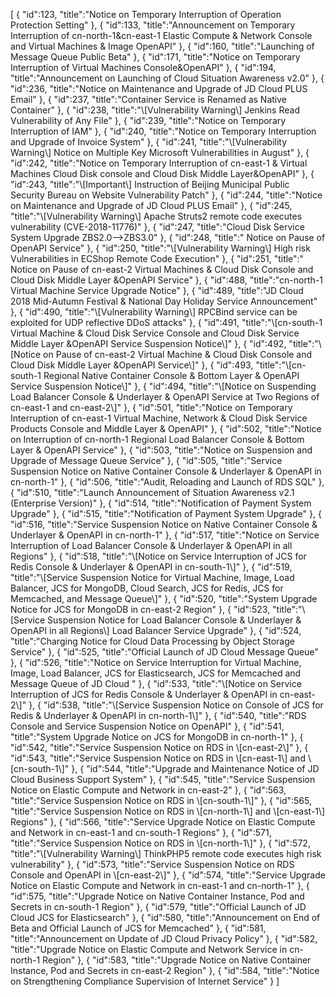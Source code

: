 [
	{
		"id":123,
		"title":"Notice on Temporary Interruption of Operation Protection Setting"
	},
	{
		"id":133,
		"title":"Announcement on Temporary Interruption of cn-north-1&cn-east-1 Elastic Compute & Network Console and Virtual Machines & Image OpenAPI"
	},
	{
		"id":160,
		"title":"Launching of Message Queue Public Beta"
	},
	{
		"id":171,
		"title":"Notice on Temporary Interruption of Virtual Machines Console&OpenAPI"
	},
	{
		"id":194,
		"title":"Announcement on Launching of Cloud Situation Awareness v2.0"
	},
	{
		"id":236,
		"title":"Notice on Maintenance and Upgrade of JD Cloud PLUS Email"
	},
	{
		"id":237,
		"title":"Container Service is Renamed as Native Container"
	},
	{
		"id":238,
		"title":"\\[Vulnerability Warning\\] Jenkins Read Vulnerability of Any File"
	},
	{
		"id":239,
		"title":"Notice on Temporary Interruption of IAM"
	},
	{
		"id":240,
		"title":"Notice on Temporary Interruption and Upgrade of Invoice System"
	},
	{
		"id":241,
		"title":"\\[Vulnerability Warning\\] Notice on Multiple Key Microsoft Vulnerabilities in August"
	},
	{
		"id":242,
		"title":"Notice on Temporary Interruption of cn-east-1 & Virtual Machines Cloud Disk console and Cloud Disk Middle Layer&OpenAPI"
	},
	{
		"id":243,
		"title":"\\[Important\\] Instruction of Beijing Municipal Public Security Bureau on Website Vulnerability Patch"
	},
	{
		"id":244,
		"title":"Notice on Maintenance and Upgrade of JD Cloud PLUS Email"
	},
	{
		"id":245,
		"title":"\\[Vulnerability Warning\\] Apache Struts2 remote code executes vulnerability (CVE-2018-11776)"
	},
	{
		"id":247,
		"title":"Cloud Disk Service System Upgrade ZBS2.0-->ZBS3.0"
	},
	{
		"id":248,
		"title":" Notice on Pause of OpenAPI Service"
	},
	{
		"id":250,
		"title":"\\[Vulnerability Warning\\] High risk Vulnerabilities in ECShop Remote Code Execution"
	},
	{
		"id":251,
		"title":" Notice on Pause of cn-east-2 Virtual Machines & Cloud Disk  Console and Cloud Disk Middle Layer &OpenAPI Service"
	},
	{
		"id":488,
		"title":"cn-north-1 Virtual Machine Service Upgrade Notice"
	},
	{
		"id":489,
		"title":"JD Cloud 2018 Mid-Autumn Festival & National Day Holiday Service Announcement"
	},
	{
		"id":490,
		"title":"\\[Vulnerability Warning\\] RPCBind service can be exploited for UDP reflective DDoS attacks"
	},
	{
		"id":491,
		"title":"\\[cn-south-1  Virtual Machine & Cloud Disk Service Console and Cloud Disk Service Middle Layer &OpenAPI Service Suspension Notice\\]"
	},
	{
		"id":492,
		"title":"\\[Notice on Pause of cn-east-2 Virtual Machine & Cloud Disk Console and Cloud Disk Middle Layer &OpenAPI Service\\]"
	},
	{
		"id":493,
		"title":"\\[cn-south-1 Regional Native Container Console & Bottom Layer & OpenAPI Service Suspension Notice\\]"
	},
	{
		"id":494,
		"title":"\\[Notice on Suspending Load Balancer Console & Underlayer & OpenAPI Service at Two Regions of cn-east-1 and cn-east-2\\]"
	},
	{
		"id":501,
		"title":"Notice on Temporary Interruption of cn-east-1 Virtual Machine, Network & Cloud Disk Service Products Console and Middle Layer & OpenAPI"
	},
	{
		"id":502,
		"title":"Notice on Interruption of cn-north-1 Regional Load Balancer Console & Bottom Layer & OpenAPI Service"
	},
	{
		"id":503,
		"title":"Notice on Suspension and Upgrade of Message Queue Service"
	},
	{
		"id":505,
		"title":"Service Suspension Notice on Native Container Console & Underlayer & OpenAPI in cn-north-1"
	},
	{
		"id":506,
		"title":"Audit, Reloading and Launch of RDS SQL"
	},
	{
		"id":510,
		"title":"Launch Announcement of Situation Awareness v2.1 (Enterprise Version)"
	},
	{
		"id":514,
		"title":"Notification of Payment System Upgrade"
	},
	{
		"id":515,
		"title":"Notification of Payment System Upgrade"
	},
	{
		"id":516,
		"title":"Service Suspension Notice on Native Container Console & Underlayer & OpenAPI in cn-north-1"
	},
	{
		"id":517,
		"title":"Notice on Service Interruption of Load Balancer Console & Underlayer & OpenAPI in all Regions"
	},
	{
		"id":518,
		"title":"\\[Notice on Service Interruption of JCS for Redis Console & Underlayer & OpenAPI in cn-south-1\\]"
	},
	{
		"id":519,
		"title":"\\[Service Suspension Notice for Virtual Machine, Image, Load Balancer, JCS for MongoDB, Cloud Search, JCS for Redis, JCS for Memcached, and Message Queue\\]"
	},
	{
		"id":520,
		"title":"System Upgrade Notice for JCS for MongoDB in cn-east-2 Region"
	},
	{
		"id":523,
		"title":"\\[Service Suspension Notice for Load Balancer Console & Underlayer & OpenAPI in all Regions\\] Load Balancer Service Upgrade"
	},
	{
		"id":524,
		"title":"Charging Notice for Cloud Data Processing by Object Storage Service"
	},
	{
		"id":525,
		"title":"Official Launch of JD Cloud Message Queue"
	},
	{
		"id":526,
		"title":"Notice on Service Interruption for Virtual Machine, Image, Load Balancer, JCS for Elasticsearch, JCS for Memcached and Message Queue of JD Cloud "
	},
	{
		"id":533,
		"title":"\\[Notice on Service Interruption of JCS for Redis Console & Underlayer & OpenAPI in cn-east-2\\]"
	},
	{
		"id":538,
		"title":"\\[Service Suspension Notice on Console of JCS for Redis & Underlayer & OpenAPI in cn-north-1\\]"
	},
	{
		"id":540,
		"title":"RDS Console and Service Suspension Notice on OpenAPI"
	},
	{
		"id":541,
		"title":"System Upgrade Notice on JCS for MongoDB in cn-north-1"
	},
	{
		"id":542,
		"title":"Service Suspension Notice on RDS in \\[cn-east-2\\]"
	},
	{
		"id":543,
		"title":"Service Suspension Notice on RDS in \\[cn-east-1\\] and \\[cn-south-1\\]"
	},
	{
		"id":544,
		"title":"Upgrade and Maintenance Notice of JD Cloud Business Support System"
	},
	{
		"id":545,
		"title":"Service Suspension Notice on Elastic Compute and Network in cn-east-2"
	},
	{
		"id":563,
		"title":"Service Suspension Notice on RDS in \\[cn-south-1\\]"
	},
	{
		"id":565,
		"title":"Service Suspension Notice on RDS in \\[cn-north-1\\] and \\[cn-east-1\\] Regions"
	},
	{
		"id":566,
		"title":"Service Upgrade Notice on Elastic Compute and Network in cn-east-1 and cn-south-1 Regions"
	},
	{
		"id":571,
		"title":"Service Suspension Notice on RDS in \\[cn-north-1\\]"
	},
	{
		"id":572,
		"title":"\\[Vulnerability Warning\\] ThinkPHP5 remote code executes high risk vulnerability"
	},
	{
		"id":573,
		"title":"Service Suspension Notice on RDS Console and OpenAPI in \\[cn-east-2\\]"
	},
	{
		"id":574,
		"title":"Service Upgrade Notice on Elastic Compute and Network in cn-east-1 and cn-north-1"
	},
	{
		"id":575,
		"title":"Upgrade Notice on Native Container Instance, Pod and Secrets in cn-south-1 Region"
	},
	{
		"id":579,
		"title":"Official Launch of JD Cloud JCS for Elasticsearch"
	},
	{
		"id":580,
		"title":"Announcement on End of Beta and Official Launch of JCS for Memcached"
	},
	{
		"id":581,
		"title":"Announcement on Update of JD Cloud Privacy Policy"
	},
	{
		"id":582,
		"title":"Upgrade Notice on Elastic Compute and Network Service in cn-north-1 Region"
	},
	{
		"id":583,
		"title":"Upgrade Notice on Native Container Instance, Pod and Secrets in cn-east-2 Region"
	},
	{
		"id":584,
		"title":"Notice on Strengthening Compliance Supervision of Internet Service"
	}
]